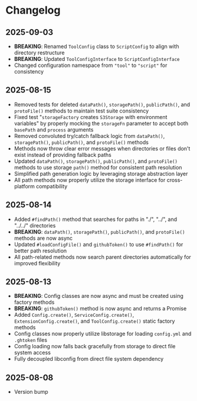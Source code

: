 # Changelog

## 2025-09-03

- **BREAKING**: Renamed `ToolConfig` class to `ScriptConfig` to align with
  directory restructure
- **BREAKING**: Updated `ToolConfigInterface` to `ScriptConfigInterface`
- Changed configuration namespace from `"tool"` to `"script"` for consistency

## 2025-08-15

- Removed tests for deleted `dataPath()`, `storagePath()`, `publicPath()`, and
  `protoFile()` methods to maintain test suite consistency
- Fixed test "`storageFactory` creates `S3Storage` with environment variables"
  by properly mocking the `storageFn` parameter to accept both `basePath` and
  `process` arguments
- Removed convoluted try/catch fallback logic from `dataPath()`,
  `storagePath()`, `publicPath()`, and `protoFile()` methods
- Methods now throw clear error messages when directories or files don't exist
  instead of providing fallback paths
- Updated `dataPath()`, `storagePath()`, `publicPath()`, and `protoFile()`
  methods to use storage `path()` method for consistent path resolution
- Simplified path generation logic by leveraging storage abstraction layer
- All path methods now properly utilize the storage interface for cross-platform
  compatibility

## 2025-08-14

- Added `#findPath()` method that searches for paths in "./", "../", and
  "../../" directories
- **BREAKING**: `dataPath()`, `storagePath()`, `publicPath()`, and `protoFile()`
  methods are now async
- Updated `#loadConfigFile()` and `githubToken()` to use `#findPath()` for
  better path resolution
- All path-related methods now search parent directories automatically for
  improved flexibility

## 2025-08-13

- **BREAKING**: Config classes are now async and must be created using factory
  methods
- **BREAKING**: `githubToken()` method is now async and returns a Promise
- Added `Config.create()`, `ServiceConfig.create()`, `ExtensionConfig.create()`,
  and `ToolConfig.create()` static factory methods
- Config classes now properly utilize libstorage for loading `config.yml` and
  `.ghtoken` files
- Config loading now falls back gracefully from storage to direct file system
  access
- Fully decoupled libconfig from direct file system dependency

## 2025-08-08

- Version bump
